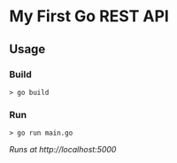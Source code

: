 # My First Go REST API

## Usage

### Build

```none
> go build
```

### Run

```none
> go run main.go
```

*Runs at http://localhost:5000*
